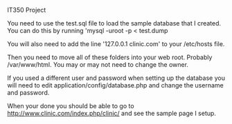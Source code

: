 IT350 Project

You need to use the test.sql file to load the sample database that I created.
You can do this by running 'mysql -uroot -p < test.dump

You will also need to add the line '127.0.0.1       clinic.com' to your /etc/hosts file.

Then you need to move all of these folders into your web root. Probably /var/www/html.
You may or may not need to change the owner.

If you used a different user and password when setting up the database you will need to edit application/config/database.php and change the username and password.

When your done you should be able to go to http://www.clinic.com/index.php/clinic/ and see the sample page I setup.
